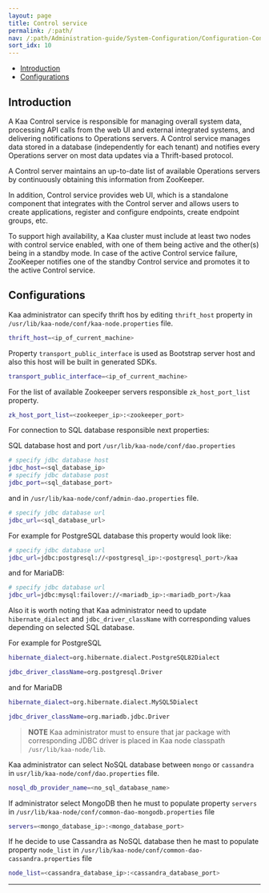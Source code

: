 ```yaml
---
layout: page
title: Control service
permalink: /:path/
nav: /:path/Administration-guide/System-Configuration/Configuration-Control-service
sort_idx: 10
---
```


* [Introduction](#introduction)
* [Configurations](#configurations)

## Introduction

A Kaa Control service is responsible for managing overall system data, processing API calls from the web UI and external integrated systems, and delivering notifications to Operations servers. A Control service manages data stored in a database (independently for each tenant) and notifies every Operations server on most data updates via a Thrift-based protocol.

A Control server maintains an up-to-date list of available Operations servers by continuously obtaining this information from ZooKeeper.

In addition, Control service provides web UI, which is a standalone component that integrates with the Control server and allows users to create applications, register and configure endpoints, create endpoint groups, etc.

To support high availability, a Kaa cluster must include at least two nodes with control service enabled, with one of them being active and the other(s) being in a standby mode. In case of the active Control service failure, ZooKeeper notifies one of the standby Control service and promotes it to the active Control service.

## Configurations

Kaa administrator can specify thrift hos by editing  ```thrift_host``` property in ```/usr/lib/kaa-node/conf/kaa-node.properties``` file. 

```bash
thrift_host=<ip_of_current_machine>
```


Property ```transport_public_interface``` is used as Bootstrap server host and also this host will be built in generated SDKs. 

```bash
transport_public_interface=<ip_of_current_machine>
```

For the list of available Zookeeper servers responsible ```zk_host_port_list``` property.

```bash
zk_host_port_list=<zookeeper_ip>:<zookeeper_port>
```

For connection to SQL database responsible next properties:

SQL database host and port ```/usr/lib/kaa-node/conf/dao.properties```

```bash
# specify jdbc database host
jdbc_host=<sql_database_ip>
# specify jdbc database post
jdbc_port=<sql_database_port>
```

and in ```/usr/lib/kaa-node/conf/admin-dao.properties``` file.
    
```bash
# specify jdbc database url
jdbc_url=<sql_database_url> 
```

For example for PostgreSQL database this property would look like:

```bash
# specify jdbc database url
jdbc_url=jdbc:postgresql://<postgresql_ip>:<postgresql_port>/kaa
```

and for MariaDB:

```bash
# specify jdbc database url
jdbc_url=jdbc:mysql:failover://<mariadb_ip>:<mariadb_port>/kaa
```

Also it is worth noting that Kaa administrator need to update ```hibernate_dialect``` and ```jdbc_driver_className``` with corresponding values depending on selected SQL database.

For example for PostgreSQL

```bash
hibernate_dialect=org.hibernate.dialect.PostgreSQL82Dialect

jdbc_driver_className=org.postgresql.Driver
```

and for MariaDB

```bash
hibernate_dialect=org.hibernate.dialect.MySQL5Dialect

jdbc_driver_className=org.mariadb.jdbc.Driver
```

> **NOTE** Kaa administrator must to ensure that jar package with corresponding JDBC driver is placed in Kaa node classpath ```/usr/lib/kaa-node/lib```.

Kaa administrator can select NoSQL database between ```mongo``` or ```cassandra``` in ```usr/lib/kaa-node/conf/dao.properties``` file.

```bash
nosql_db_provider_name=<no_sql_database_name>
```

If administrator select MongoDB then he must to populate property ```servers``` in ```/usr/lib/kaa-node/conf/common-dao-mongodb.properties``` file

```bash
servers=<mongo_database_ip>:<mongo_database_port>
```

If he decide to use Cassandra as NoSQL database then he mast to populate property ```node_list``` in ```/usr/lib/kaa-node/conf/common-dao-cassandra.properties``` file

```bash
node_list=<cassandra_database_ip>:<cassandra_database_port>
```

---
